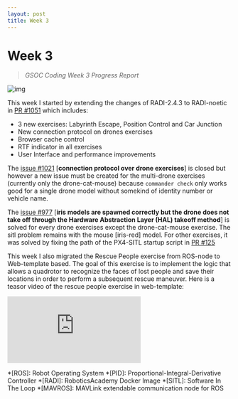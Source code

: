 ```yaml
---
layout: post
title: Week 3
---
```


# Week 3
> *GSOC Coding Week 3 Progress Report*


![img](/gsoc2025-Shu_Xiao/assets/img/blogs/dash.jpg)

This week I started by extending the changes of RADI-2.4.3 to RADI-noetic in [PR #1051](https://github.com/JdeRobot/RoboticsAcademy/pull/1051) which includes:
- 3 new exercises: Labyrinth Escape, Position Control and Car Junction
- New connection protocol on drones exercises
- Browser cache control
- RTF indicator in all exercises
- User Interface and performance improvements

The [issue #1021](https://github.com/JdeRobot/RoboticsAcademy/issues/1021) [**connection protocol over drone exercises**] is closed but however a new issue must be created for the multi-drone exercises (currently only the drone-cat-mouse) because `commander check` only works good for a single drone model without somekind of identity number or vehicle name.

The [issue #977](https://github.com/JdeRobot/RoboticsAcademy/issues/977) [**iris models are spawned correctly but the drone does not take off through the Hardware Abstraction Layer (HAL) takeoff method**] is solved for every drone exercises except the drone-cat-mouse exercise. The sitl problem remains with the mouse [iris-red] model. For other exercises, it was solved by fixing the path of the PX4-SITL startup  script in [PR #125](https://github.com/JdeRobot/drones/pull/125)

This week I also migrated the Rescue People exercise from ROS-node to Web-template based. The goal of this exercise is to implement the logic that allows a quadrotor to recognize the faces of lost people and save their locations in order to perform a subsequent rescue maneuver. Here is a teasor video of the rescue people exercise in web-template:

<div class="video_container">
<iframe src="https://youtube.com/embed/rgocKQzinjQ?mute=1" title="YouTube video player" frameborder="0" allow="accelerometer; autoplay; clipboard-write; encrypted-media; gyroscope; picture-in-picture" allowfullscreen class="video"></iframe>
</div>


*[ROS]: Robot Operating System
*[PID]: Proportional-Integral-Derivative Controller
*[RADI]: RoboticsAcademy Docker Image
*[SITL]: Software In The Loop
*[MAVROS]: MAVLink extendable communication node for ROS